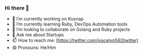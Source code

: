 ### Hi there 👋

- 🔭 I’m currently working on Kusnap
- 🌱 I’m currently learning Ruby, DevOps Automation tools
- 👯 I’m looking to collaborate on Golang and Ruby projects
- 💬 Ask me about Startups
- 📫 How to reach me: [https://twitter.com/joscelyn56](twitter)
- 😄 Pronouns: He/Him
